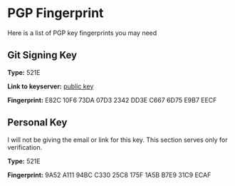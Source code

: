 # PGP Fingerprint
Here is a list of PGP key fingerprints you may need

## Git Signing Key
**Type:** 521E

**Link to keyserver:** [public key](https://pgp.mit.edu/pks/lookup?op=get&search=0xC6676D75E9B7EECF)

**Fingerprint:** E82C 10F6 73DA 07D3 2342  DD3E C667 6D75 E9B7 EECF

## Personal Key
I will not be giving the email or link for this key. This section serves only for verification.

**Type:** 521E

**Fingerprint:** 9A52 A111 94BC C330 25C8  175F 1A5B B7E9 31C9 ECAF
